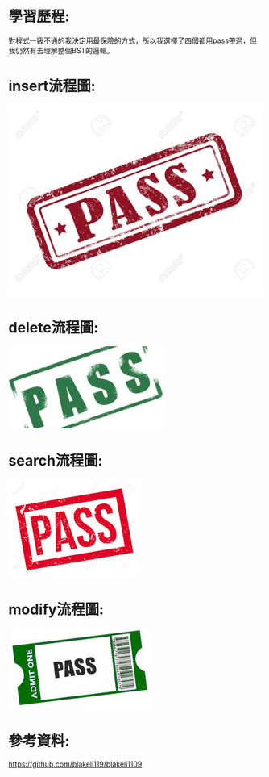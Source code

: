 # 學習歷程:
對程式一竅不通的我決定用最保險的方式，所以我選擇了四個都用pass帶過，但我仍然有去理解整個BST的邏輯。

# insert流程圖:
![](/39929311-stamp-pass-in-red-over-white-background.jpg )
# delete流程圖:
![](/pass1.jpg )
# search流程圖:
![](pass2.jpg )
# modify流程圖:
![](/pass3.jpg )

# 參考資料:
https://github.com/blakeli119/blakeli1109
